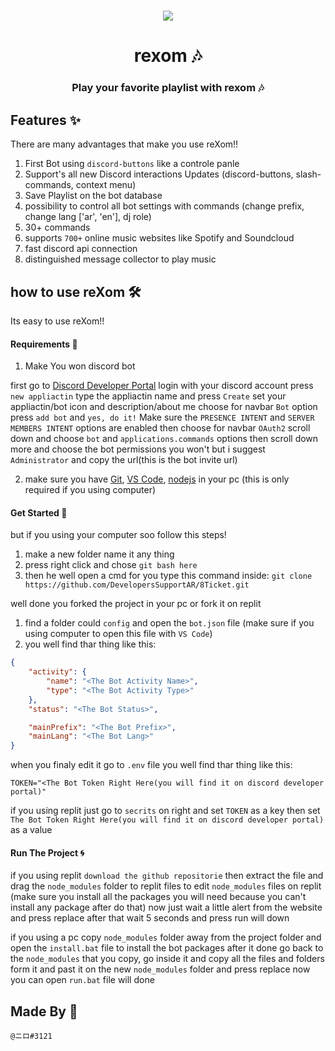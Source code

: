 <h1 align="center"><img src="https://media.discordapp.net/attachments/845107443573719112/859222529939210250/Screenshot_2021-06-29-02-03-02-63_3a637037d35f95c5dbcdcc75e697ce91.jpg"></h1>

<h1 align="center"> rexom 🎶</h1>

<h3 align="center"> Play your favorite playlist with rexom 🎶 </h3>

## Features ✨

There are many advantages that make you use reXom!!

1. First Bot using `discord-buttons` like a controle panle
2. Support's all new Discord interactions Updates (discord-buttons, slash-commands, context menu)
3. Save Playlist on the bot database
4. possibility to control all bot settings with commands (change prefix, change lang ['ar', 'en'], dj role)
5. 30+ commands
6. supports `700+` online music websites like Spotify and Soundcloud
7. fast discord api connection
8. distinguished message collector to play music

## how to use reXom 🛠️

Its easy to use reXom!!

#### Requirements 📜

1. Make You won discord bot

first go to [Discord Developer Portal](https://discord.com/developers/applications/)
login with your discord account
press `new appliactin`
type the appliactin name and press `Create`
set your appliactin/bot icon and description/about me
choose for navbar `Bot` option
press `add bot` and `yes, do it!`
Make sure the `PRESENCE INTENT` and `SERVER MEMBERS INTENT` options are enabled
then choose for navbar `OAuth2`
scroll down and choose `bot` and `applications.commands` options then scroll down more and choose the bot permissions you won't but i suggest `Administrator` and copy the url(this is the bot invite url)

2. make sure you have [Git](https://git-scm.com/downloads), [VS Code](https://code.visualstudio.com/download), [nodejs](https://nodejs.org/en/download/current/) in your pc (this is only required if you using computer)


#### Get Started 🚀

but if you using your computer soo follow this steps!

1. make a new folder name it any thing
2. press right click and chose `git bash here`
3. then he well open a cmd for you type this command inside: `git clone https://github.com/DevelopersSupportAR/8Ticket.git`

well done you forked the project in your pc or fork it on replit

1. find a folder could `config` and open the `bot.json` file (make sure if you using computer to open this file with `VS Code`)
2. you well find thar thing like this:

```json
{
    "activity": {
        "name": "<The Bot Activity Name>",
        "type": "<The Bot Activity Type>"
    },
    "status": "<The Bot Status>",

    "mainPrefix": "<The Bot Prefix>",
    "mainLang": "<The Bot Lang>"
}
```

when you finaly edit it go to `.env` file
you well find thar thing like this:

```
TOKEN="<The Bot Token Right Here(you will find it on discord developer portal)"
```

if you using replit just go to `secrits` on right
and set `TOKEN` as a key
then set `The Bot Token Right Here(you will find it on discord developer portal)` as a value


#### Run The Project 🌀

if you using replit `download the github repositorie` then extract the file and drag the `node_modules` folder to replit files
to edit `node_modules` files on replit (make sure you install all the packages you will need because you can't install any package after do that)
now just wait a little alert from the website and press replace
after that wait 5 seconds and press run
will down

if you using a pc copy `node_modules` folder away from the project folder and open the `install.bat` file to install the bot packages
after it done go back to the `node_modules` that you copy, go inside it and copy all the files and folders form it and past it on the new `node_modules` folder and press replace
now you can open `run.bat` file
will done


## Made By 🔌

`@ニロ#3121`
